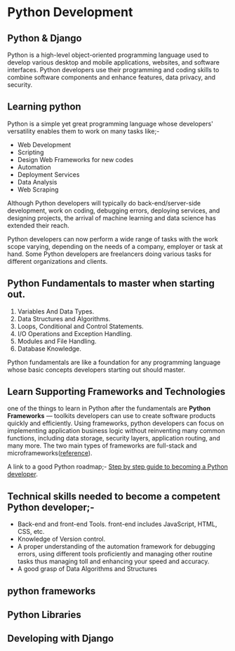 # Python Development

## Python & Django
Python is a high-level object-oriented programming language used to develop various desktop and mobile applications, websites, and software interfaces. Python developers use their programming and coding skills to combine software components and enhance features, data privacy, and security.

## Learning python
Python is a simple yet great programming language whose developers' versatility enables them to work on many tasks like;-
* Web Development
* Scripting
* Design Web Frameworks for new codes
* Automation
* Deployment Services
* Data Analysis
* Web Scraping

Although Python developers will typically do back-end/server-side development, work on coding, debugging errors, deploying services, and designing projects, the arrival of machine learning and data science has extended their reach.

Python developers can now perform a wide range of tasks with the work scope varying, depending on the needs of a company, employer or task at hand. Some Python developers are freelancers doing various tasks for different organizations and clients.

## Python Fundamentals to master when starting out.

1. Variables And Data Types.
2. Data Structures and Algorithms.
3. Loops, Conditional and Control Statements.
4. I/O Operations and Exception Handling.
5. Modules and File Handling.
6. Database Knowledge.

Python fundamentals are like a foundation for any programming language whose basic concepts developers starting out should master.

## Learn Supporting Frameworks and Technologies

one of the things to learn in Python after the fundamentals are **Python Frameworks** — toolkits developers can use to create software products quickly and efficiently. Using frameworks, python developers can focus on implementing application business logic without reinventing many common functions, including data storage, security layers, application routing, and many more. The two main types of frameworks are full-stack and microframeworks([reference](https://www.knowledgehut.com/blog/programming/how-to-become-a-python-developer)).

A link to a good Python roadmap;- [Step by step guide to becoming a Python developer](https://roadmap.sh/python).

## Technical skills needed to become a competent Python developer;-

* Back-end and front-end Tools. front-end includes JavaScript, HTML, CSS, etc.
* Knowledge of Version control.
* A proper understanding of the automation framework for debugging errors, using different tools proficiently and managing other routine tasks thus managing toll and enhancing your speed and accuracy.
* A good grasp of Data Algorithms and Structures




## python frameworks
## Python Libraries
## Developing with Django
